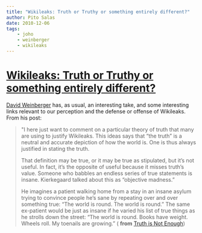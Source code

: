 ```yaml
---
title: "Wikileaks: Truth or Truthy or something entirely different?"
author: Pito Salas
date: 2010-12-06
tags:
    - joho
    - weinberger
    - wikileaks
---
```

# [Wikileaks: Truth or Truthy or something entirely different?](None)




[David Weinberger](<http://www.hyperorg.com/blogger/>) has, as usual, an
interesting take, and some interesting links relevant to our perception and
the defense or offense of Wikileaks. From his post:

> "I here just want to comment on a particular theory of truth that many are
> using to justify Wikileaks. This ideas says that “the truth” is a neutral
> and accurate depiction of how the world is. One is thus always justified in
> stating the truth.
>
> That definition may be true, or it may be true as stipulated, but it’s not
> useful. In fact, it’s the opposite of useful because it misses truth’s
> value. Someone who babbles an endless series of true statements is insane.
> Kierkegaard talked about this as “objective madness.”
>
> He imagines a patient walking home from a stay in an insane asylum trying to
> convince people he’s sane by repeating over and over something true: “The
> world is round. The world is round.” The same ex-patient would be just as
> insane if he varied his list of true things as he strolls down the street:
> “The world is round. Books have weight. Wheels roll. My toenails are
> growing.” ( **from** [Truth is Not
> Enough](<http://www.hyperorg.com/blogger/2010/12/05/truth-is-not-enough/>))


